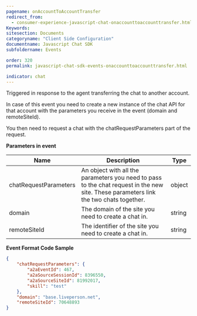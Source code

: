 ```yaml
---
pagename: onAccountToAccountTransfer
redirect_from:
  - consumer-experience-javascript-chat-onaccounttoaccounttransfer.html
Keywords:
sitesection: Documents
categoryname: "Client Side Configuration"
documentname: Javascript Chat SDK
subfoldername: Events

order: 320
permalink: javascript-chat-sdk-events-onaccounttoaccounttransfer.html

indicator: chat
---
```


Triggered in response to the agent transferring the chat to another account.

In case of this event you need to create a new instance of the chat API for that account with the parameters you receive in the event (domain and remoteSiteId).

You then need to request a chat with the chatRequestParameters part of the request.

**Parameters in event**

| Name                  | Description                                                                                                                           | Type   |
|-----------------------|---------------------------------------------------------------------------------------------------------------------------------------|--------|
| chatRequestParameters | An object with all the parameters you need to pass to the chat request in the new site. These parameters link the two chats together. | object |
| domain                | The domain of the site you need to create a chat in.                                                                                  | string |
| remoteSiteId          | The identifier of the site you need to create a chat in.                                                                              | string |

**Event Format Code Sample**

```json
{
    "chatRequestParameters": {
        "a2aEventId": 467,
        "a2aSourceSessionId": 8396550,
        "a2aSourceSiteId": 81992017,
        "skill": "test"
    },
    "domain": "base.liveperson.net",
    "remoteSiteId": 70648893
}
```